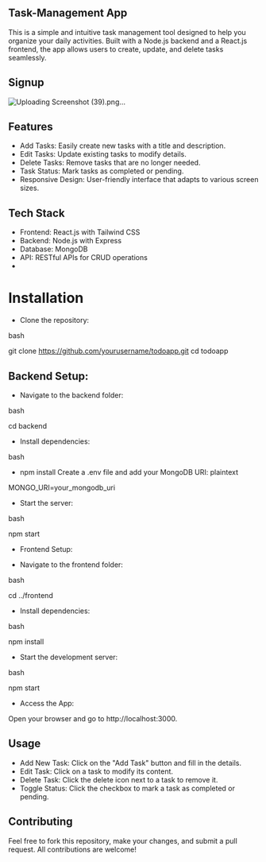 ## Task-Management App

This is a simple and intuitive task management tool designed to help you organize your daily activities. Built with a Node.js backend and a React.js frontend, the app allows users to create, update, and delete tasks seamlessly.

## Signup 

![Uploading Screenshot (39).png…]()


## Features

- Add Tasks: Easily create new tasks with a title and description.
- Edit Tasks: Update existing tasks to modify details.
- Delete Tasks: Remove tasks that are no longer needed.
- Task Status: Mark tasks as completed or pending.
- Responsive Design: User-friendly interface that adapts to various screen sizes.

## Tech Stack

- Frontend: React.js with Tailwind CSS
- Backend: Node.js with Express
- Database: MongoDB
- API: RESTful APIs for CRUD operations
- 
# Installation

- Clone the repository:

bash

git clone https://github.com/yourusername/todoapp.git
cd todoapp


## Backend Setup:

- Navigate to the backend folder:

bash

cd backend

- Install dependencies:
  
bash

- npm install
Create a .env file and add your MongoDB URI:
plaintext

MONGO_URI=your_mongodb_uri

- Start the server:
  
bash

npm start

- Frontend Setup:

- Navigate to the frontend folder:
  
bash

cd ../frontend

- Install dependencies:
  
bash

npm install

- Start the development server:
  
bash

npm start

- Access the App:

Open your browser and go to http://localhost:3000.

## Usage

- Add New Task: Click on the "Add Task" button and fill in the details.
- Edit Task: Click on a task to modify its content.
- Delete Task: Click the delete icon next to a task to remove it.
- Toggle Status: Click the checkbox to mark a task as completed or pending.
  
## Contributing
Feel free to fork this repository, make your changes, and submit a pull request. All contributions are welcome!
